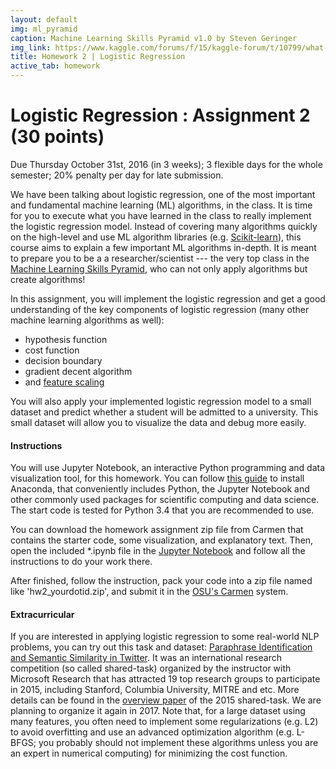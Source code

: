 ```yaml
---
layout: default
img: ml_pyramid 
caption: Machine Learning Skills Pyramid v1.0 by Steven Geringer
img_link: https://www.kaggle.com/forums/f/15/kaggle-forum/t/10799/what-makes-a-rock-star-machine-learning-scientist
title: Homework 2 | Logistic Regression
active_tab: homework
---
```




Logistic Regression <span class="text-muted">: Assignment 2 (30 points)</span> 
=============================================================


<div class="alert alert-info">
  <p>Due Thursday October 31st, 2016 (in 3 weeks); 3 flexible days for the whole semester; 20% penalty per day for late submission.</p>
</div>


We have been talking about logistic regression, one of the most important and fundamental machine learning (ML) algorithms, in the class. It is time for you to execute what you have learned in the class to really implement the logistic regression model. Instead of covering many algorithms quickly on the high-level and use ML algorithm libraries (e.g. [Scikit-learn](http://scikit-learn.org/stable/)), this course aims to explain a few important ML algorithms in-depth. It is meant to prepare you to be a a researcher/scientist --- the very top class in the [Machine Learning Skills Pyramid](http://socialmedia-class.org/assets/img/ml_pyramid.jpg), who can not only  apply algorithms but create algorithms! 



In this assignment, you will implement the logistic regression and get a good understanding of the key components of logistic regression (many other machine learning algorithms as well):

- hypothesis function
- cost function
- decision boundary
- gradient decent algorithm
- and [feature scaling](https://en.wikipedia.org/wiki/Feature_scaling)


You will also apply your implemented logistic regression model to a small dataset and predict whether a student will be admitted to a university. This small dataset will allow you to visualize the data and debug more easily. 

#### Instructions

You will use Jupyter Notebook, an interactive Python programming and data visualization tool, for this homework. You can follow [this guide](http://jupyter.readthedocs.io/en/latest/install.html) to install Anaconda, that conveniently includes Python, the Jupyter Notebook and other commonly used packages for scientific computing and data science. The start code is tested for Python 3.4 that you are recommended to use. 

You can download the homework assignment zip file from Carmen that contains the starter code, some visualization, and explanatory text. Then, open the included *.ipynb file in the [Jupyter Notebook](http://jupyter.readthedocs.io/en/latest/running.html) and follow all the instructions to do your work there.

After finished, follow the instruction, pack your code into a zip file named like 'hw2_yourdotid.zip', and submit it in the [OSU's Carmen](https://carmen.osu.edu/) system.


#### Extracurricular

If you are interested in applying logistic regression to some real-world NLP problems, you can try out this task and dataset: [Paraphrase Identification and Semantic Similarity in Twitter](http://alt.qcri.org/semeval2015/task1/). It was an international research competition (so called shared-task) organized by the instructor with Microsoft Research that has attracted 19 top research groups to participate in 2015, including Stanford, Columbia University, MITRE and etc. More details can be found in the [overview paper](https://cocoxu.github.io/publications/semeval_pit_2015_overview.pdf) of the 2015 shared-task. We are planning to organize it again in 2017. Note that, for a large dataset using many features, you often need to implement some regularizations (e.g. L2) to avoid overfitting and use an advanced optimization algorithm (e.g. L-BFGS; you probably should not implement these algorithms unless you are an expert in numerical computing) for minimizing the cost function. 











